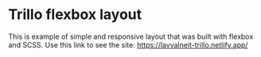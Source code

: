 # Trillo flexbox layout

This is example of simple and responsive layout that was built with flexbox and SCSS.
Use this link to see the site: https://lavvalneit-trillo.netlify.app/
